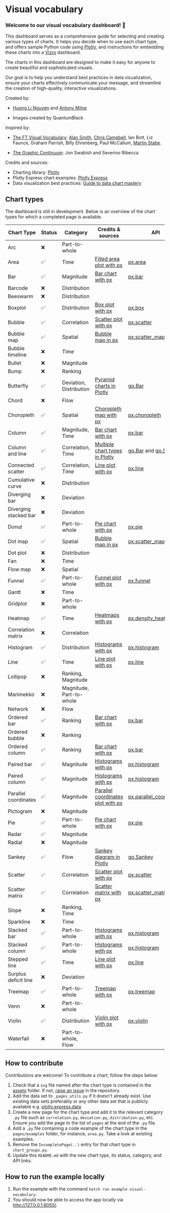 # Visual vocabulary

### Welcome to our visual vocabulary dashboard! 🎨

This dashboard serves as a comprehensive guide for selecting and creating various types of charts. It helps you decide
when to use each chart type, and offers sample Python code using [Plotly](https://plotly.com/python/), and
instructions for embedding these charts into a [Vizro](https://github.com/mckinsey/vizro) dashboard.

The charts in this dashboard are designed to make it easy for anyone to create beautiful and sophisticated visuals.

Our goal is to help you understand best practices in data visualization, ensure your charts effectively communicate
your message, and streamline the creation of high-quality, interactive visualizations.

Created by:

- [Huong Li Nguyen](https://github.com/huong-li-nguyen) and [Antony Milne](https://github.com/antonymilne)

- Images created by QuantumBlack

Inspired by:

- [The FT Visual Vocabulary](https://github.com/Financial-Times/chart-doctor/blob/main/visual-vocabulary/README.md):
  [Alan Smith](https://github.com/alansmithy), [Chris Campbell](https://github.com/digitalcampbell), Ian Bott,
  Liz Faunce, Graham Parrish, Billy Ehrenberg, Paul McCallum, [Martin Stabe](https://github.com/martinstabe).

- [The Graphic Continuum](https://www.informationisbeautifulawards.com/showcase/611-the-graphic-continuum):
  Jon Swabish and Severino Ribecca

Credits and sources:

- Charting library: [Plotly](https://github.com/plotly/plotly.py)
- Plotly Express chart examples: [Plotly Express](https://plotly.com/python/plotly-express/)
- Data visualization best practices: [Guide to data chart mastery](https://www.atlassian.com/data/charts)

## Chart types

The dashboard is still in development. Below is an overview of the chart types for which a completed page is available.

| Chart Type            | Status | Category                 | Credits & sources                                                                          | API                                                                                                                                                                                             |
| --------------------- | ------ | ------------------------ | ------------------------------------------------------------------------------------------ | ----------------------------------------------------------------------------------------------------------------------------------------------------------------------------------------------- |
| Arc                   | ❌     | Part-to-whole            |                                                                                            |                                                                                                                                                                                                 |
| Area                  | ✅     | Time                     | [Filled area plot with px](https://plotly.com/python/filled-area-plots/)                   | [px.area](https://plotly.com/python-api-reference/generated/plotly.express.area)                                                                                                                |
| Bar                   | ✅     | Magnitude                | [Bar chart with px](https://plotly.com/python/bar-charts/)                                 | [px.bar](https://plotly.com/python-api-reference/generated/plotly.express.bar)                                                                                                                  |
| Barcode               | ❌     | Distribution             |                                                                                            |                                                                                                                                                                                                 |
| Beeswarm              | ❌     | Distribution             |                                                                                            |                                                                                                                                                                                                 |
| Boxplot               | ✅     | Distribution             | [Box plot with px](https://plotly.com/python/box-plots/)                                   | [px.box](https://plotly.github.io/plotly.py-docs/generated/plotly.express.box)                                                                                                                  |
| Bubble                | ✅     | Correlation              | [Scatter plot with px](https://plotly.com/python/line-and-scatter/)                        | [px.scatter](https://plotly.com/python-api-reference/generated/plotly.express.scatter)                                                                                                          |
| Bubble map            | ✅     | Spatial                  | [Bubble map in px](https://plotly.com/python/bubble-maps/)                                 | [px.scatter_map](https://plotly.github.io/plotly.py-docs/generated/plotly.express.scatter_map)                                                                                                  |
| Bubble timeline       | ❌     | Time                     |                                                                                            |                                                                                                                                                                                                 |
| Bullet                | ❌     | Magnitude                |                                                                                            |                                                                                                                                                                                                 |
| Bump                  | ❌     | Ranking                  |                                                                                            |                                                                                                                                                                                                 |
| Butterfly             | ✅     | Deviation, Distribution  | [Pyramid charts in Plotly](https://plotly.com/python/v3/population-pyramid-charts/)        | [go.Bar](https://plotly.com/python-api-reference/generated/plotly.graph_objects.Bar.html)                                                                                                       |
| Chord                 | ❌     | Flow                     |                                                                                            |                                                                                                                                                                                                 |
| Choropleth            | ✅     | Spatial                  | [Choropleth map with px](https://plotly.com/python/choropleth-maps/)                       | [px.choropleth](https://plotly.github.io/plotly.py-docs/generated/plotly.express.choropleth.html)                                                                                               |
| Column                | ✅     | Magnitude, Time          | [Bar chart with px](https://plotly.com/python/bar-charts/)                                 | [px.bar](https://plotly.com/python-api-reference/generated/plotly.express.bar.html)                                                                                                             |
| Column and line       | ✅     | Correlation, Time        | [Multiple chart types in Plotly](https://plotly.com/python/graphing-multiple-chart-types/) | [go.Bar](https://plotly.com/python-api-reference/generated/plotly.graph_objects.Bar.html) and [go.Scatter](https://plotly.com/python-api-reference/generated/plotly.graph_objects.Scatter.html) |
| Connected scatter     | ✅     | Correlation, Time        | [Line plot with px](https://plotly.com/python/line-charts/)                                | [px.line](https://plotly.com/python-api-reference/generated/plotly.express.line)                                                                                                                |
| Cumulative curve      | ❌     | Distribution             |                                                                                            |                                                                                                                                                                                                 |
| Diverging bar         | ❌     | Deviation                |                                                                                            |                                                                                                                                                                                                 |
| Diverging stacked bar | ❌     | Deviation                |                                                                                            |                                                                                                                                                                                                 |
| Donut                 | ✅     | Part-to-whole            | [Pie chart with px](https://plotly.com/python/pie-charts/)                                 | [px.pie](https://plotly.com/python-api-reference/generated/plotly.express.pie)                                                                                                                  |
| Dot map               | ✅     | Spatial                  | [Bubble map in px](https://plotly.com/python/bubble-maps/)                                 | [px.scatter_map](https://plotly.github.io/plotly.py-docs/generated/plotly.express.scatter_map)                                                                                                  |
| Dot plot              | ❌     | Distribution             |                                                                                            |                                                                                                                                                                                                 |
| Fan                   | ❌     | Time                     |                                                                                            |                                                                                                                                                                                                 |
| Flow map              | ❌     | Spatial                  |                                                                                            |                                                                                                                                                                                                 |
| Funnel                | ✅     | Part-to-whole            | [Funnel plot with px](https://plotly.com/python/funnel-charts/)                            | [px.funnel](https://plotly.com/python/funnel-charts/)                                                                                                                                           |
| Gantt                 | ❌     | Time                     |                                                                                            |                                                                                                                                                                                                 |
| Gridplot              | ❌     | Part-to-whole            |                                                                                            |                                                                                                                                                                                                 |
| Heatmap               | ✅     | Time                     | [Heatmaps with px](https://plotly.com/python/heatmaps/)                                    | [px.density_heatmap](https://plotly.com/python-api-reference/generated/plotly.express.density_heatmap.html)                                                                                     |
| Correlation matrix    | ❌     | Correlation              |                                                                                            |                                                                                                                                                                                                 |
| Histogram             | ✅     | Distribution             | [Histograms with px](https://plotly.com/python/histograms/)                                | [px.histogram](https://plotly.github.io/plotly.py-docs/generated/plotly.express.histogram)                                                                                                      |
| Line                  | ✅     | Time                     | [Line plot with px](https://plotly.com/python/line-charts/)                                | [px.line](https://plotly.com/python-api-reference/generated/plotly.express.line)                                                                                                                |
| Lollipop              | ❌     | Ranking, Magnitude       |                                                                                            |                                                                                                                                                                                                 |
| Marimekko             | ❌     | Magnitude, Part-to-whole |                                                                                            |                                                                                                                                                                                                 |
| Network               | ❌     | Flow                     |                                                                                            |                                                                                                                                                                                                 |
| Ordered bar           | ✅     | Ranking                  | [Bar chart with px](https://plotly.com/python/bar-charts/)                                 | [px.bar](https://plotly.com/python-api-reference/generated/plotly.express.bar.html)                                                                                                             |
| Ordered bubble        | ❌     | Ranking                  |                                                                                            |                                                                                                                                                                                                 |
| Ordered column        | ✅     | Ranking                  | [Bar chart with px](https://plotly.com/python/bar-charts/)                                 | [px.bar](https://plotly.com/python-api-reference/generated/plotly.express.bar.html)                                                                                                             |
| Paired bar            | ✅     | Magnitude                | [Histograms with px](https://plotly.com/python/histograms/)                                | [px.histogram](https://plotly.github.io/plotly.py-docs/generated/plotly.express.histogram)                                                                                                      |
| Paired column         | ✅     | Magnitude                | [Histograms with px](https://plotly.com/python/histograms/)                                | [px.histogram](https://plotly.github.io/plotly.py-docs/generated/plotly.express.histogram)                                                                                                      |
| Parallel coordinates  | ✅     | Magnitude                | [Parallel coordinates plot with px](https://plotly.com/python/parallel-coordinates-plot/)  | [px.parallel_coordinates](https://plotly.com/python-api-reference/generated/plotly.express.parallel_coordinates.html)                                                                           |
| Pictogram             | ❌     | Magnitude                |                                                                                            |                                                                                                                                                                                                 |
| Pie                   | ✅     | Part-to-whole            | [Pie chart with px](https://plotly.com/python/pie-charts/)                                 | [px.pie](https://plotly.com/python-api-reference/generated/plotly.express.pie)                                                                                                                  |
| Radar                 | ✅     | Magnitude               |                                                                                           |                                                                                                                                                                                              |
| Radial                | ❌     | Magnitude                |                                                                                            |                                                                                                                                                                                                 |
| Sankey                | ✅     | Flow                     | [Sankey diagram in Plotly](https://plotly.com/python/sankey-diagram/)                      | [go.Sankey](https://plotly.github.io/plotly.py-docs/generated/plotly.graph_objects.Sankey.html)                                                                                                 |
| Scatter               | ✅     | Correlation              | [Scatter plot with px](https://plotly.com/python/line-and-scatter/)                        | [px.scatter](https://plotly.com/python-api-reference/generated/plotly.express.scatter)                                                                                                          |
| Scatter matrix        | ✅     | Correlation              | [Scatter matrix with px](https://plotly.com/python/splom/)                                 | [px.scatter_matrix](https://plotly.github.io/plotly.py-docs/generated/plotly.express.scatter_matrix.html)                                                                                       |
| Slope                 | ❌     | Ranking, Time            |                                                                                            |                                                                                                                                                                                                 |
| Sparkline             | ❌     | Time                     |                                                                                            |                                                                                                                                                                                                 |
| Stacked bar           | ✅     | Part-to-whole            | [Histograms with px](https://plotly.com/python/histograms/)                                | [px.histogram](https://plotly.github.io/plotly.py-docs/generated/plotly.express.histogram)                                                                                                      |
| Stacked column        | ✅     | Part-to-whole            | [Histograms with px](https://plotly.com/python/histograms/)                                | [px.histogram](https://plotly.github.io/plotly.py-docs/generated/plotly.express.histogram)                                                                                                      |
| Stepped line          | ✅     | Time                     | [Line plot with px](https://plotly.com/python/line-charts/)                                | [px.line](https://plotly.com/python-api-reference/generated/plotly.express.line)                                                                                                                |
| Surplus deficit line  | ❌     | Deviation                |                                                                                            |                                                                                                                                                                                                 |
| Treemap               | ✅     | Part-to-whole            | [Treemap with px](https://plotly.com/python/treemaps/)                                     | [px.treemap](https://plotly.com/python-api-reference/generated/plotly.express.treemap.html)                                                                                                     |
| Venn                  | ❌     | Part-to-whole            |                                                                                            |                                                                                                                                                                                                 |
| Violin                | ✅     | Distribution             | [Violin plot with px](https://plotly.com/python/violin/)                                   | [px.violin](https://plotly.com/python-api-reference/generated/plotly.express.violin.html)                                                                                                       |
| Waterfall             | ❌     | Part-to-whole, Flow      |                                                                                            |                                                                                                                                                                                                 |

## How to contribute

Contributions are welcome! To contribute a chart, follow the steps below:

1. Check that a `svg` file named after the chart type is contained in the [assets](https://github.com/mckinsey/vizro/tree/main/vizro-core/examples/visual-vocabulary/assets/images/charts) folder. If not, [raise an issue](https://github.com/mckinsey/vizro/issues) in the repository.
2. Add the data set to `_pages_utils.py` if it doesn't already exist. Use existing data sets preferably or any other data set that is publicly available e.g. [plotly.express.data](https://plotly.com/python-api-reference/generated/plotly.express.data.html)
3. Create a new page for the chart type and add it to the relevant category `.py` file such as `correlation.py`,
   `deviation.py`, `distribution.py`, etc. Ensure you add the page to the list of `pages` at the end of the `.py` file.
4. Add a `.py` file containing a code example of the chart type in the `pages/examples` folder, for instance, `area.py`. Take a look at existing examples.
5. Remove the `IncompletePage(..)` entry for that chart type in `chart_groups.py`.
6. Update this `README.md` with the new chart type, its status, category, and API links.

## How to run the example locally

1. Run the example with the command `hatch run example visual-vocabulary`.
2. You should now be able to access the app locally via http://127.0.0.1:8050/.
